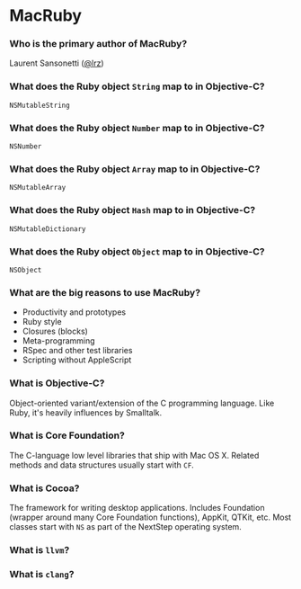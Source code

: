 MacRuby
=======

### Who is the primary author of MacRuby?

Laurent Sansonetti ([@lrz](twitter.com/lrz))

### What does the Ruby object `String` map to in Objective-C?

`NSMutableString`

### What does the Ruby object `Number` map to in Objective-C?

`NSNumber`

### What does the Ruby object `Array` map to in Objective-C?

`NSMutableArray`

### What does the Ruby object `Hash` map to in Objective-C?

`NSMutableDictionary`

### What does the Ruby object `Object` map to in Objective-C?

`NSObject`

### What are the big reasons to use MacRuby?

- Productivity and prototypes
- Ruby style
- Closures (blocks)
- Meta-programming
- RSpec and other test libraries
- Scripting without AppleScript

### What is Objective-C?

Object-oriented variant/extension of the C programming language. Like Ruby, it's heavily influences by Smalltalk.

### What is Core Foundation?

The C-language low level libraries that ship with Mac OS X. Related methods and data structures usually start with `CF`.

### What is Cocoa?

The framework for writing desktop applications. Includes Foundation (wrapper around many Core Foundation functions), AppKit, QTKit, etc. Most classes start with `NS` as part of the NextStep operating system.

### What is `llvm`?

### What is `clang`?